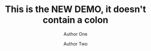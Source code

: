 ﻿---
title: This is the NEW DEMO, it doesn't contain a colon
author:
- Author One
- Author Two
keywords: [nothing, nothingness]
secnumdepth: 2
papersize: a4
---